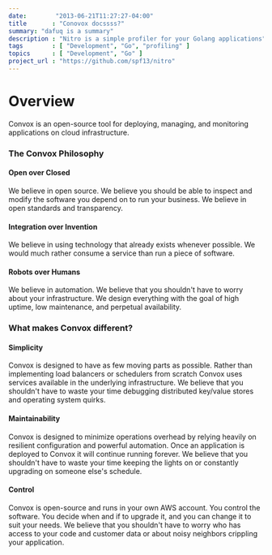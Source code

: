 ```yaml
---
date:        "2013-06-21T11:27:27-04:00"
title       : "Conovox docssss?"
summary: "dafuq is a summary"
description : "Nitro is a simple profiler for your Golang applications"
tags        : [ "Development", "Go", "profiling" ]
topics      : [ "Development", "Go" ]
project_url : "https://github.com/spf13/nitro"
---
```


# Overview

Convox is an open-source tool for deploying, managing, and monitoring applications on cloud infrastructure.

### The Convox Philosophy

#### Open over Closed

We believe in open source. We believe you should be able to inspect and modify the software you depend on to run your business. We believe in open standards and transparency.

#### Integration over Invention

We believe in using technology that already exists whenever possible. We would much rather consume a service than run a piece of software. 

#### Robots over Humans

We believe in automation. We believe that you shouldn't have to worry about your infrastructure. We design everything with the goal of high uptime, low maintenance, and perpetual availability.

### What makes Convox different?

#### Simplicity

Convox is designed to have as few moving parts as possible. Rather than implementing load balancers or schedulers from scratch Convox uses services available in the underlying infrastructure. We believe that you shouldn't have to waste your time debugging distributed key/value stores and operating system quirks.

#### Maintainability

Convox is designed to minimize operations overhead by relying heavily on resilient configuration and powerful automation. Once an application is deployed to Convox it will continue running forever. We believe that you shouldn't have to waste your time keeping the lights on or constantly upgrading on someone else's schedule.

#### Control

Convox is open-source and runs in your own AWS account. You control the software. You decide when and if to upgrade it, and you can change it to suit your needs. We believe that you shouldn't have to worry who has access to your code and customer data or about noisy neighbors crippling your application.

